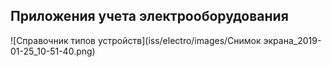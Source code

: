## Приложения учета электрооборудования


![Справочник типов устройств](iss/electro/images/Снимок экрана_2019-01-25_10-51-40.png)